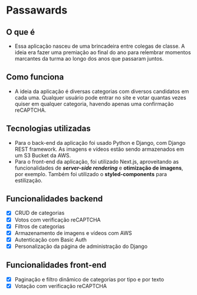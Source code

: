 # Passawards

## O que é
- Essa aplicação nasceu de uma brincadeira entre colegas de classe. A ideia era fazer uma premiação ao final do ano para relembrar momentos marcantes
da turma ao longo dos anos que passaram juntos.

## Como funciona
- A ideia da aplicação é diversas categorias com diversos candidatos em cada uma. Qualquer usuário pode entrar no site e votar quantas vezes quiser 
em qualquer categoria, havendo apenas uma confirmação reCAPTCHA.

## Tecnologias utilizadas
- Para o back-end da aplicação foi usado Python e Django, com Django REST framework. As imagens e vídeos estão sendo armazenados em um S3 Bucket da AWS.
- Para o front-end da aplicação, foi utilizado Next.js, aproveitando as funcionalidades de ***server-side rendering*** e **otimização de imagens**, por exemplo. 
Também foi utilizado o **styled-components** para estilização.

## Funcionalidades backend
- [x] CRUD de categorias
- [x] Votos com verificação reCAPTCHA
- [x] Filtros de categorias
- [x] Armazenamento de imagens e vídeos com AWS
- [x] Autenticação com Basic Auth
- [x] Personalização da página de administração do Django

## Funcionalidades front-end
- [x] Paginação e filtro dinâmico de categorias por tipo e por texto
- [x] Votação com verificação reCAPTCHA
